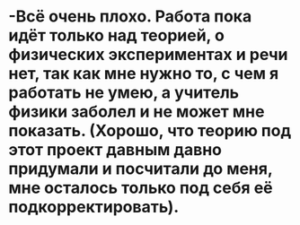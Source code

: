# -Всё очень плохо. Работа пока идёт только над теорией, о физических экспериментах и речи нет, так как мне нужно то, с чем я работать не умею, а учитель физики заболел и не может мне показать. (Хорошо, что теорию под этот проект давным давно придумали и посчитали до меня, мне осталось только под себя её подкорректировать).
